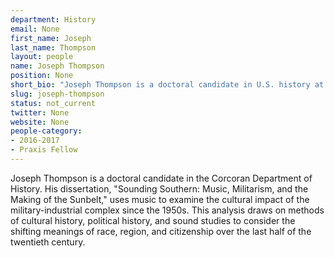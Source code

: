 ```yaml
---
department: History
email: None
first_name: Joseph
last_name: Thompson
layout: people
name: Joseph Thompson
position: None
short_bio: "Joseph Thompson is a doctoral candidate in U.S. history at UVA and a graduate fellow in the Scholars' Lab."
slug: joseph-thompson
status: not_current
twitter: None
website: None
people-category:
- 2016-2017
- Praxis Fellow
---
```


Joseph Thompson is a doctoral candidate in the Corcoran Department of History. His dissertation, "Sounding Southern: Music, Militarism, and the Making of the Sunbelt," uses music to examine the cultural impact of the military-industrial complex since the 1950s. This analysis draws on methods of cultural history, political history, and sound studies to consider the shifting meanings of race, region, and citizenship over the last half of the twentieth century.

